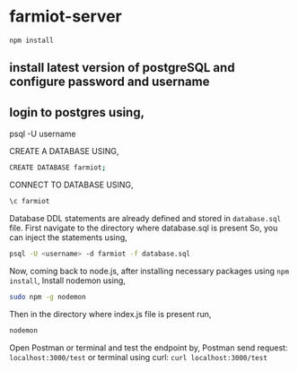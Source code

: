 # farmiot-server

```npm install```

## install latest version of postgreSQL and configure password and username 

## login to postgres using,
psql -U username 

CREATE A DATABASE USING,

```bash
CREATE DATABASE farmiot;
```

CONNECT TO DATABASE USING,
```bash
\c farmiot
```

Database DDL statements are already defined and stored in `database.sql` file. 
First navigate to the directory where database.sql is present
So, you can inject the statements using,
```bash
psql -U <username> -d farmiot -f database.sql
```

Now, coming back to node.js, after installing necessary packages using ```npm install```,
Install nodemon using,
```bash
sudo npm -g nodemon
```

Then in the directory where index.js file is present run,
```bash
nodemon
```

Open Postman or terminal and test the endpoint by,
Postman send request: ```localhost:3000/test```
or
terminal using curl: ```curl localhost:3000/test```

